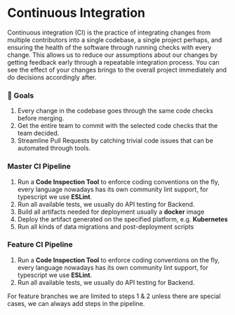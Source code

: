 # Continuous Integration

Continuous integration (CI) is the practice of integrating changes from multiple contributors into a single codebase, a single project perhaps, and ensuring the health of the software through running checks with every change. This allows us to reduce our assumptions about our changes by getting feedback early through a repeatable integration process. You can see the effect of your changes brings to the overall project immediately and do decisions accordingly after.

### 🥅 Goals

1. Every change in the codebase goes through the same code checks before merging.
2. Get the entire team to commit with the selected code checks that the team decided.
3. Streamline Pull Requests by catching trivial code issues that can be automated through tools.



### Master CI Pipeline

1. Run a **Code Inspection Tool** to enforce coding conventions on the fly, every language nowadays  has its own community lint support, for typescript we use **ESLint**.
2. Run all available tests, we usually do API testing for Backend.
3. Build all artifacts needed for deployment usually a **docker** image
4. Deploy the artifact generated on the specified platform, e.g. **Kubernetes**
5. Run all kinds of data migrations and post-deployment scripts

### Feature CI Pipeline

1. Run a **Code Inspection Tool** to enforce coding conventions on the fly, every language nowadays has its own community lint support, for typescript we use **ESLint**.
2. Run all available tests, we usually do API testing for Backend.

For feature branches we are limited to steps 1 & 2 unless there are special cases, we can always add steps in the pipeline.
